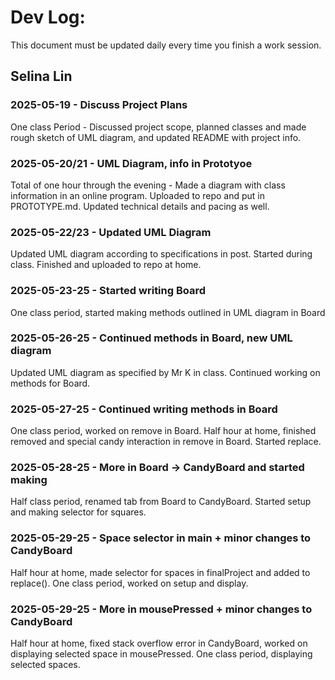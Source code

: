 # Dev Log:

This document must be updated daily every time you finish a work session.

## Selina Lin

### 2025-05-19 - Discuss Project Plans
One class Period - Discussed project scope, planned classes and made rough sketch of UML diagram, and updated README with project info.

### 2025-05-20/21 - UML Diagram, info in Prototyoe
Total of one hour through the evening - Made a diagram with class information in an online program. Uploaded to repo and put in PROTOTYPE.md. Updated technical details and pacing as well.

### 2025-05-22/23 - Updated UML Diagram
Updated UML diagram according to specifications in post. Started during class. Finished and uploaded to repo at home.

### 2025-05-23-25 - Started writing Board
One class period, started making methods outlined in UML diagram in Board

### 2025-05-26-25 - Continued methods in Board, new UML diagram
Updated UML diagram as specified by Mr K in class. Continued working on methods for Board.

### 2025-05-27-25 - Continued writing methods in Board
One class period, worked on remove in Board.
Half hour at home, finished removed and special candy interaction in remove in Board. Started replace.

### 2025-05-28-25 - More in Board -> CandyBoard and started making
Half class period, renamed tab from Board to CandyBoard. Started setup and making selector for squares.

### 2025-05-29-25 - Space selector in main + minor changes to CandyBoard
Half hour at home, made selector for spaces in finalProject and added to replace().
One class period, worked on setup and display.

### 2025-05-29-25 - More in mousePressed + minor changes to CandyBoard
Half hour at home, fixed stack overflow error in CandyBoard, worked on displaying selected space in mousePressed.
One class period, displaying selected spaces.
